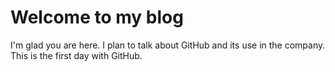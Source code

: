 # Welcome to my blog

I'm glad you are here. I plan to talk about GitHub and its use in the company. 
This is the first day with GitHub.
